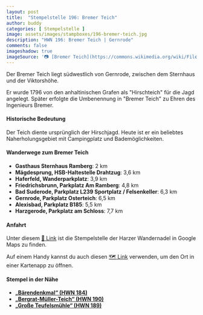 ```yaml
---
layout: post
title:  "Stempelstelle 196: Bremer Teich"
author: buddy
categories: [ Stempelstelle ]
image: assets/images/stampboxes/196-bremer-teich.jpg
description: "HWN 196: Bremer Teich | Gernrode"
comments: false
imageshadow: true
imageSource: '📷 [Bremer Teich](https://commons.wikimedia.org/wiki/File:Bremer_Teich.jpg) von User <a href="https://de.wikipedia.org/wiki/User:Hejkal" class="extiw" title="de:User:Hejkal">Hejkal</a> at <a class="external text" href="https://de.wikipedia.org">de.wikipedia</a> unter Lizenz [CC BY-SA 2.0 de](https://creativecommons.org/licenses/by-sa/2.0/de/deed.en)'
---
```


Der Bremer Teich liegt südwestlich von Gernrode, zwischen dem Sternhaus und der Viktorshöhe. 

Er wurde 1796 von den anhaltinischen Grafen als "Hirschteich" für die Jagd angelegt. Später erfolgte die Umbenennung in "Bremer Teich" zu Ehren des Ingenieurs Bremer. 

#### Historische Bedeutung

Der Teich diente ursprünglich der Hirschjagd. Heute ist er ein beliebtes Naherholungsgebiet mit Campingplatz und Bademöglichkeiten. 

#### Wanderwege zum Bremer Teich

- **Gasthaus Sternhaus Ramberg**: 2 km
- **Mägdesprung, HSB-Haltestelle Drahtzug**: 3,6 km
- **Haferfeld, Wanderparkplatz**: 3,9 km
- **Friedrichsbrunn, Parkplatz Am Ramberg**: 4,8 km
- **Bad Suderode, Parkplatz L239 Sportplatz / Felsenkeller**: 6,3 km
- **Gernrode, Parkplatz Osterteich**: 6,5 km
- **Alexisbad, Parkplatz B185**: 5,5 km
- **Harzgerode, Parkplatz am Schloss**: 7,7 km



#### Anfahrt

Unter diesem [📍 Link](https://www.google.com/maps/dir/?api=1&origin=&destination=51.68493%2C%2011.11232) ist die Stempelstelle der Harzer Wandernadel in Google Maps zu finden.

<div class="android-only">
  Auf einem Handy kannst du auch diesen 
  <a href="geo:51.68493,11.11232">🗺️ Link</a> 
  verwenden, um den Ort in einer Kartenapp zu öffnen.
  <p></p>
</div>

#### Stempel in der Nähe

- [**„Bärendenkmal“ (HWN 184)**](/stempelstelle-184-baerendenkmal)
- [**„Bergrat-Müller-Teich“ (HWN 190)**](/stempelstelle-190-bergrat-mueller-teich)
- [**„Große Teufelsmühle“ (HWN 189)**](/stempelstelle-189-grosse-teufelsmuehle)
